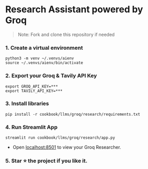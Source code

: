 # Research Assistant powered by Groq

> Note: Fork and clone this repository if needed

### 1. Create a virtual environment

```shell
python3 -m venv ~/.venvs/aienv
source ~/.venvs/aienv/bin/activate
```

### 2. Export your Groq & Tavily API Key

```shell
export GROQ_API_KEY=***
export TAVILY_API_KEY=***
```

### 3. Install libraries

```shell
pip install -r cookbook/llms/groq/research/requirements.txt
```

### 4. Run Streamlit App

```shell
streamlit run cookbook/llms/groq/research/app.py
```

- Open [localhost:8501](http://localhost:8501) to view your Groq Researcher.

### 5. Star ⭐️ the project if you like it.
